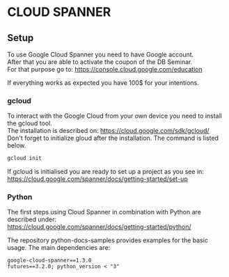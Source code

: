 # CLOUD SPANNER
## Setup
To use Google Cloud Spanner you need to have Google account.  
After that you are able to activate the coupon of the DB Seminar.  
For that purpose go to: https://console.cloud.google.com/education  

If everything works as expected you have 100$ for your intentions.

### gcloud
To interact with the Google Cloud from your own device you need to install the gcloud tool.  
The installation is described on: https://cloud.google.com/sdk/gcloud/  
Don't forget to initialize gloud after the installation. The command is listed below.  
```bash
gcloud init
```

If gcloud is initialised you are ready to set up a project as you see in:  
https://cloud.google.com/spanner/docs/getting-started/set-up

### Python
The first steps using Cloud Spanner in combination with Python are described under:  
https://cloud.google.com/spanner/docs/getting-started/python/

The repository python-docs-samples provides examples for the basic usage.
The main dependencies are:  
```
google-cloud-spanner==1.3.0
futures==3.2.0; python_version < "3"
```